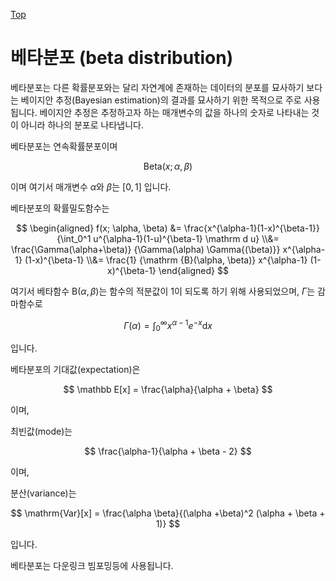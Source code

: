 [Top](index.md)

# 베타분포 (beta distribution)

베타분포는 다른 확률분포와는 달리 자연계에 존재하는 데이터의 분포를 묘사하기 보다는 베이지안 추정(Bayesian estimation)의 결과를 묘사하기 위한 목적으로 주로 사용됩니다. 베이지안 추정은 추정하고자 하는 매개변수의 값을 하나의 숫자로 나타내는 것이 아니라 하나의 분포로 나타냅니다.

베타분포는 연속확률분포이며

$$
\mathrm{Beta}(x; \alpha, \beta)
$$

이며 여기서 매개변수 $\alpha$와 $\beta$는 $[0, 1]$ 입니다.

베타분포의 확률밀도함수는

$$
\begin{aligned}
f(x; \alpha, \beta)
&=
\frac{x^{\alpha-1}(1-x)^{\beta-1}}
{\int_0^1 u^{\alpha-1}(1-u)^{\beta-1} \mathrm d u}
\\&=
\frac{\Gamma(\alpha+\beta)}
{\Gamma(\alpha) \Gamma{(\beta)}}
x^{\alpha-1} (1-x)^{\beta-1}
\\&=
\frac{1}
{\mathrm {B}(\alpha, \beta)}
x^{\alpha-1} (1-x)^{\beta-1}
\end{aligned}
$$

여기서 베타함수 $\mathrm{B}(\alpha, \beta)$는 함수의 적분값이 1이 되도록 하기 위해 사용되었으며, $\Gamma$는 감마함수로

$$
\Gamma(\alpha) = \int_0^\infty x^{\alpha-1} e^{-x} \mathrm d x
$$

입니다. 

베타분포의 기대값(expectation)은

$$
\mathbb E[x] = \frac{\alpha}{\alpha + \beta}
$$

이며,

최빈값(mode)는

$$
\frac{\alpha-1}{\alpha + \beta - 2}
$$

이며,

분산(variance)는

$$
\mathrm{Var}[x] = \frac{\alpha \beta}{(\alpha +\beta)^2 (\alpha + \beta + 1)}
$$

입니다.

베타분포는 다운링크 빔포밍등에 사용됩니다.
